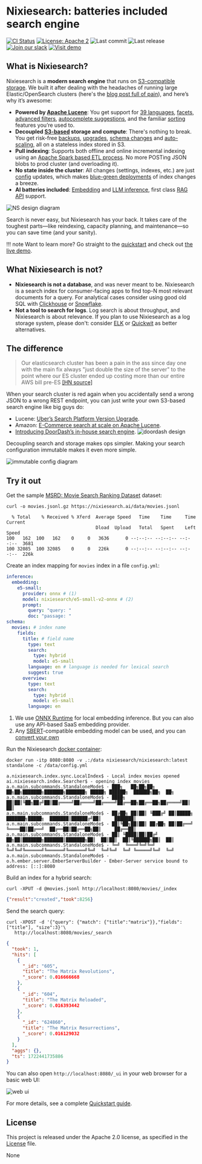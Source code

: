 # Nixiesearch: batteries included search engine

[![CI Status](https://github.com/nixiesearch/nixiesearch/workflows/Tests/badge.svg)](https://github.com/nixiesearch/nixiesearch/actions)
[![License: Apache 2](https://img.shields.io/badge/License-Apache2-green.svg)](https://opensource.org/licenses/Apache-2.0)
![Last commit](https://img.shields.io/github/last-commit/nixiesearch/nixiesearch)
![Last release](https://img.shields.io/github/release/nixiesearch/nixiesearch)
[![Join our slack](https://img.shields.io/badge/Slack-join%20the%20community-blue?logo=slack&style=social)](https://communityinviter.com/apps/nixiesearch/nixiesearch)
[![Visit demo](https://img.shields.io/badge/visit-demo-blue)](https://demo.nixiesearch.ai)

## What is Nixiesearch?

Nixiesearch is a **modern search engine** that runs on [S3-compatible storage](https://nixiesearch.ai/deployment/distributed/persistence/s3). We built it after dealing with the headaches of running large Elastic/OpenSearch clusters (here's the [blog post full of pain](https://nixiesearch.substack.com/p/nixiesearch-running-lucene-over-s3)), and here’s why it’s awesome:

* **Powered by [Apache Lucene](https://lucene.apache.org)**: You get support for [39 languages](https://nixiesearch.ai/reference/languages), [facets](https://nixiesearch.ai/features/search/facet), [advanced filters](https://nixiesearch.ai/features/search/filter), [autocomplete suggestions](https://nixiesearch.ai/features/autocomplete/index), and the familiar [sorting](https://nixiesearch.ai/features/search/sort) features you’re used to.
* **Decoupled [S3-based](https://nixiesearch.ai/deployment/distributed/persistence/s3) storage and compute**: There's nothing to break. You get risk-free [backups](https://nixiesearch.ai/tutorial/backup), [upgrades](https://nixiesearch.ai/tutorial/upgrade), [schema changes](https://nixiesearch.ai/tutorial/schema) and [auto-scaling](https://nixiesearch.ai/tutorial/autoscaling), all on a stateless index stored in S3.
* **Pull indexing**: Supports both offline and online incremental indexing using an [Apache Spark based ETL process](https://nixiesearch.ai/features/indexing/overview). No more POSTing JSON blobs to prod cluster (and overloading it).
* **No state inside the cluster**: All changes (settings, indexes, etc.) are just [config](https://nixiesearch.ai/reference/config) updates, which makes [blue-green deployments](https://nixiesearch.ai/tutorial/schema) of index changes a breeze.
* **AI batteries included**: [Embedding](https://nixiesearch.ai/features/inference/embeddings) and [LLM inference](https://nixiesearch.ai/features/inference/completions), first class [RAG API](https://nixiesearch.ai/features/search/rag) support.

![NS design diagram](https://nixiesearch.ai/img/arch.png)

Search is never easy, but Nixiesearch has your back. It takes care of the toughest parts—like reindexing, capacity planning, and maintenance—so you can save time (and your sanity).

!!! note 
    Want to learn more? Go straight to the [quickstart](https://www.nixiesearch.ai/quickstart/) and check out [the live demo](https://demo.nixiesearch.ai).

## What Nixiesearch is not?

* **Nixiesearch is not a database**, and was never meant to be. Nixiesearch is a search index for consumer-facing apps to find top-N most relevant documents for a query. For analytical cases consider using good old SQL with [Clickhouse](https://github.com/ClickHouse/ClickHouse) or [Snowflake](https://www.snowflake.com/en/).
* **Not a tool to search for logs**. Log search is about throughput, and Nixiesearch is about relevance. If you plan to use Nixiesearch as a log storage system, please don't: consider [ELK](https://www.elastic.co/elastic-stack) or [Quickwit](https://github.com/quickwit-oss/quickwit) as better alternatives.

## The difference

> Our elasticsearch cluster has been a pain in the ass since day one with the main fix always "just double the size of the server" to the point where our ES cluster ended up costing more than our entire AWS bill pre-ES [ [HN source] ](https://news.ycombinator.com/item?id=30791838)

When your search cluster is red again when you accidentally send a wrong JSON to a wrong REST endpoint, you can just write your own S3-based search engine like big guys do:

* Lucene: [Uber’s Search Platform Version Upgrade](https://www.uber.com/en-NL/blog/lucene-version-upgrade/).
* Amazon: [E-Commerce search at scale on Apache Lucene](https://www.youtube.com/watch?v=EkkzSLstSAE).
* [Introducing DoorDash’s in-house search engine](https://careers.doordash.com/blog/introducing-doordashs-in-house-search-engine/).
![doordash design](https://nixiesearch.ai/img/doordash.gif)

Decoupling search and storage makes ops simpler. Making your search configuration immutable makes it even more simple. 

![immutable config diagram](https://nixiesearch.ai/img/reindex.gif)

## Try it out

Get the sample [MSRD: Movie Search Ranking Dataset](https://github.com/metarank/msrd) dataset:

```shell
curl -o movies.jsonl.gz https://nixiesearch.ai/data/movies.jsonl
```

```text
  % Total    % Received % Xferd  Average Speed   Time    Time     Time  Current
                                 Dload  Upload   Total   Spent    Left  Speed
100   162  100   162    0     0   3636      0 --:--:-- --:--:-- --:--:--  3681
100 32085  100 32085    0     0   226k      0 --:--:-- --:--:-- --:--:--  226k
```

Create an index mapping for `movies` index in a file `config.yml`:

```yaml
inference:
  embedding:
    e5-small:
      provider: onnx # (1)
      model: nixiesearch/e5-small-v2-onnx # (2)
      prompt:
        query: "query: "
        doc: "passage: "
schema:
  movies: # index name
    fields:
      title: # field name
        type: text
        search: 
          type: hybrid
          model: e5-small
        language: en # language is needed for lexical search
        suggest: true
      overview:
        type: text
        search: 
          type: hybrid
          model: e5-small
        language: en
```

1. We use [ONNX Runtime](https://onnxruntime.ai/) for local embedding inference. But you can also use any API-based SaaS embedding provider.
2. Any [SBERT](https://sbert.net/)-compatible embedding model can be used, and you can [convert your own](https://github.com/nixiesearch/onnx-convert)

Run the Nixiesearch [docker container](https://hub.docker.com/r/nixiesearch/nixiesearch):

```shell
docker run -itp 8080:8080 -v .:/data nixiesearch/nixiesearch:latest standalone -c /data/config.yml
```

```text
a.nixiesearch.index.sync.LocalIndex$ - Local index movies opened
ai.nixiesearch.index.Searcher$ - opening index movies
a.n.main.subcommands.StandaloneMode$ - ███╗   ██╗██╗██╗  ██╗██╗███████╗███████╗███████╗ █████╗ ██████╗  ██████╗██╗  ██╗
a.n.main.subcommands.StandaloneMode$ - ████╗  ██║██║╚██╗██╔╝██║██╔════╝██╔════╝██╔════╝██╔══██╗██╔══██╗██╔════╝██║  ██║
a.n.main.subcommands.StandaloneMode$ - ██╔██╗ ██║██║ ╚███╔╝ ██║█████╗  ███████╗█████╗  ███████║██████╔╝██║     ███████║
a.n.main.subcommands.StandaloneMode$ - ██║╚██╗██║██║ ██╔██╗ ██║██╔══╝  ╚════██║██╔══╝  ██╔══██║██╔══██╗██║     ██╔══██║
a.n.main.subcommands.StandaloneMode$ - ██║ ╚████║██║██╔╝ ██╗██║███████╗███████║███████╗██║  ██║██║  ██║╚██████╗██║  ██║
a.n.main.subcommands.StandaloneMode$ - ╚═╝  ╚═══╝╚═╝╚═╝  ╚═╝╚═╝╚══════╝╚══════╝╚══════╝╚═╝  ╚═╝╚═╝  ╚═╝ ╚═════╝╚═╝  ╚═╝
a.n.main.subcommands.StandaloneMode$ -                                                                                
o.h.ember.server.EmberServerBuilder - Ember-Server service bound to address: [::]:8080
```

Build an index for a hybrid search:

```shell
curl -XPUT -d @movies.jsonl http://localhost:8080/movies/_index
```

```json
{"result":"created","took":8256}
```

Send the search query:

```shell
curl -XPOST -d '{"query": {"match": {"title":"matrix"}},"fields": ["title"], "size":3}'\
   http://localhost:8080/movies/_search
```

```json    
{
  "took": 1,
  "hits": [
    {
      "_id": "605",
      "title": "The Matrix Revolutions",
      "_score": 0.016666668
    },
    {
      "_id": "604",
      "title": "The Matrix Reloaded",
      "_score": 0.016393442
    },
    {
      "_id": "624860",
      "title": "The Matrix Resurrections",
      "_score": 0.016129032
    }
  ],
  "aggs": {},
  "ts": 1722441735886
}
```

You can also open `http://localhost:8080/_ui` in your web browser for a basic web UI:

![web ui](https://www.nixiesearch.ai/img/webui.png)

For more details, see a complete [Quickstart guide](https://nixiesearch.ai/quickstart).


## License

This project is released under the Apache 2.0 license, as specified in the [License](https://github.com/nixiesearch/nixiesearch/blob/master/LICENSE) file.

None
